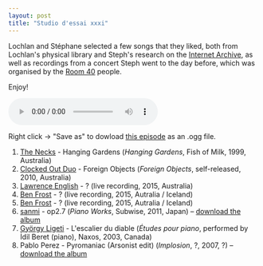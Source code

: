 ```yaml
---
layout: post
title: "Studio d'essai xxxi"
---
```


Lochlan and Stéphane selected a few songs that they liked, both from Lochlan's physical library and Steph's research on the [Internet Archive](https://archive.org/), as well as recordings from a concert Steph went to the day before, which was organised by the [Room 40](http://room40.org/site/) people.

Enjoy!

<audio src="https://raw.githubusercontent.com/studio-dessai/podcasts/master/2015-02-19%20studio%20d%27essai%20xxxi.ogg" controls>
Your browser cannot play embedded audio. Download a better browser: but in the meantime, listen to the episode by downloading it below.
</audio>

Right click → "Save as" to dowload <a
href="https://raw.githubusercontent.com/studio-dessai/podcasts/master/2015-02-19%20studio%20d%27essai%20xxxi.ogg">this episode</a> as an .ogg file.

1. [The Necks](http://musicbrainz.org/artist/51f8d454-f4a8-41e6-8bd7-a35921eeedd0) - Hanging Gardens (_Hanging Gardens_, Fish of Milk, 1999, Australia)
1. [Clocked Out Duo](http://musicbrainz.org/artist/d78b73b5-cd5e-46df-974a-3f5b9ce8a2bd) - Foreign Objects (_Foreign Objects_, self-released, 2010, Australia)
1. [Lawrence English](http://musicbrainz.org/artist/eadd64ca-a4f8-4c0c-8405-fa46a7be2380) - ? (live recording, 2015, Australia)
1. [Ben Frost](http://musicbrainz.org/artist/74ce8ef4-7ad6-41ec-92a6-d6c50ecd1637) - ? (live recording, 2015, Autralia / Iceland)
1. [Ben Frost](http://musicbrainz.org/artist/74ce8ef4-7ad6-41ec-92a6-d6c50ecd1637) - ? (live recording, 2015, Autralia / Iceland)
1. [sanmi](http://musicbrainz.org/artist/27b553e4-fbb2-48ce-9eec-b20ad1755716) - op2.7 (_Piano Works_, Subwise, 2011, Japan) – [download the album](https://archive.org/details/sbws077Sanmi-PianoWorks)
1. [György Ligeti](http://musicbrainz.org/release/9100f9df-6847-40d9-9db1-fef5ef857cba) - L'escalier du diable (_Études pour piano_, performed by İdil Beret (piano), Naxos, 2003, Canada)
1. Pablo Perez - Pyromaniac (Arsonist edit) (_Implosion_, ?, 2007, ?) – [download the album](https://archive.org/details/implosion)
